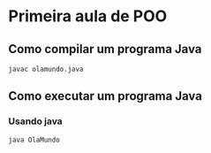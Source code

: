 # Primeira aula de POO

## Como compilar um programa Java

```
javac olamundo.java

```
## Como executar um programa Java

### Usando java
```java
java OlaMundo

```